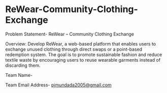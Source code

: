 # ReWear-Community-Clothing-Exchange

Problem Statement-  ReWear – Community Clothing Exchange

Overview:
Develop ReWear, a web-based platform that enables users to exchange unused clothing
through direct swaps or a point-based redemption system. The goal is to promote sustainable
fashion and reduce textile waste by encouraging users to reuse wearable garments instead of
discarding them.

Team Name-

Team Email Address- pjmundada2005@gmail.com
